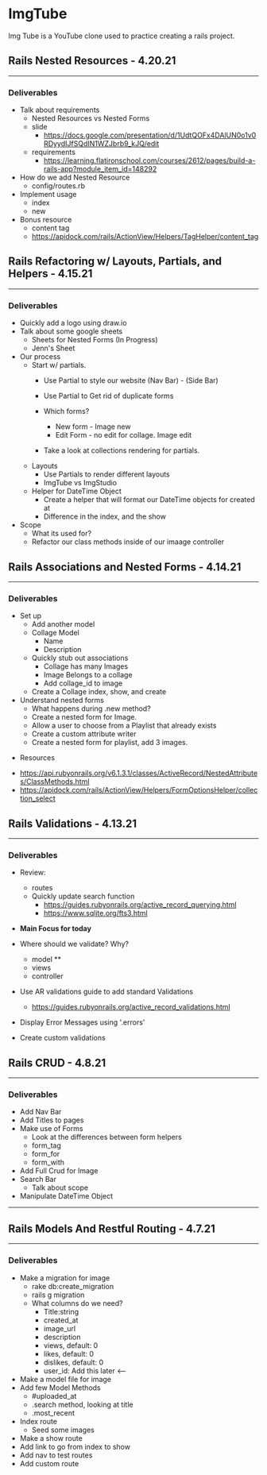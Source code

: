 # ImgTube

Img Tube is a YouTube clone used to practice creating a rails project.

## Rails Nested Resources - 4.20.21
---
### Deliverables

* Talk about requirements
    - Nested Resources vs Nested Forms
    - slide 
        - https://docs.google.com/presentation/d/1UdtQOFx4DAlUN0o1v0RDyydIJfSQdIN1WZJbrb9_kJQ/edit
    - requirements 
        - https://learning.flatironschool.com/courses/2612/pages/build-a-rails-app?module_item_id=148292
* How do we add Nested Resource
    - config/routes.rb
* Implement usage
    - index
    - new
* Bonus resource
    - content tag
    - https://apidock.com/rails/ActionView/Helpers/TagHelper/content_tag

## Rails Refactoring w/ Layouts, Partials, and Helpers - 4.15.21
---
### **Deliverables**

- Quickly add a logo using draw.io
- Talk about some google sheets
    - Sheets for Nested Forms (In Progress)
    - Jenn's Sheet
- Our process
    - Start w/ partials. 
        - Use Partial to style our website (Nav Bar) - (Side Bar)
        - Use Partial to Get rid of duplicate forms 
        - Which forms?
            - New form - Image new
            - Edit Form - no edit for collage. Image edit
            
        - Take a look at collections rendering for partials.
    - Layouts
        - Use Partials to render different layouts
        - ImgTube vs ImgStudio
    - Helper for DateTime Object
        - Create a helper that will format our DateTime objects for created at
        - Difference in the index, and the show
- Scope
    - What its used for?
    - Refactor our class methods inside of our imaage controller

## Rails Associations and Nested Forms - 4.14.21
---
### **Deliverables**
- Set up
    - Add another model
    - Collage Model
        - Name
        - Description
    - Quickly stub out associations
        - Collage has many Images
        - Image Belongs to a collage
        - Add collage_id to image
    - Create a Collage index, show, and create
- Understand nested forms
    - What happens during .new method?
    - Create a nested form for Image.
    - Allow a user to choose from a Playlist that already exists
    - Create a custom attribute writer
    - Create a nested form for playlist, add 3 images.
* Resources
- https://api.rubyonrails.org/v6.1.3.1/classes/ActiveRecord/NestedAttributes/ClassMethods.html
- https://apidock.com/rails/ActionView/Helpers/FormOptionsHelper/collection_select  





## Rails Validations - 4.13.21
---

### **Deliverables**
- Review:
    - routes
    - Quickly update search function
        - https://guides.rubyonrails.org/active_record_querying.html
        - https://www.sqlite.org/fts3.html



- **Main Focus for today**
- Where should we validate? Why?
    - model **
    - views
    - controller
- Use AR validations guide to add standard Validations
    - https://guides.rubyonrails.org/active_record_validations.html
- Display Error Messages using '.errors'
- Create custom validations

## Rails CRUD - 4.8.21

---
### **Deliverables**
* Add Nav Bar
* Add Titles to pages
* Make use of Forms
    - Look at the differences between form helpers
    - form_tag
    - form_for
    - form_with
* Add Full Crud for Image
* Search Bar
    - Talk about scope
* Manipulate DateTime Object

---
## Rails Models And Restful Routing - 4.7.21
---
### **Deliverables**
* Make a migration for image
    - rake db:create_migration
    - rails g migration
    - What columns do we need?
        - Title:string
        - created_at 
        - image_url
        - description
        - views, default: 0
        - likes, default: 0
        - dislikes, default: 0
        - user_id: Add this later <--
* Make a model file for image
* Add few Model Methods
    - #uploaded_at
    - .search method, looking at title
    - .most_recent
* Index route
    - Seed some images
* Make a show route
* Add link to go from index to show
* Add nav to test routes
* Add custom route 
